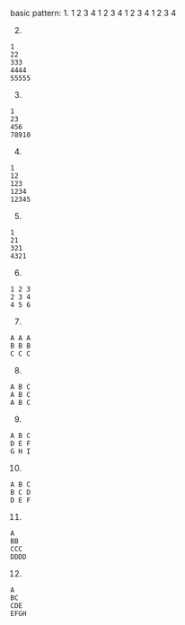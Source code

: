 basic pattern:
  1. 
    1 2 3 4
    1 2 3 4
    1 2 3 4
    1 2 3 4
  
  2. 
    1
    22
    333
    4444
    55555

  3. 
    1
    23
    456
    78910

  4. 
    1
    12
    123
    1234
    12345

  5. 
    1
    21
    321
    4321

  6. 
    1 2 3
    2 3 4
    4 5 6

  7. 
    A A A
    B B B
    C C C
  
  8. 
    A B C
    A B C
    A B C

  9. 
    A B C
    D E F
    G H I
  
  10. 
    A B C
    B C D 
    D E F
  
  11. 
    A
    BB
    CCC
    DDDD

  12. 
    A
    BC
    CDE
    EFGH
    
    
    